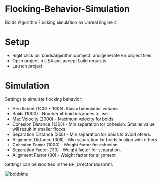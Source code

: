 # Flocking-Behavior-Simulation
Boids Algorithm Flocking simulation on Unreal Engine 4
# Setup
 - Right click on 'boidsAlgorithm.uproject' and generate VS project files
 - Open project in UE4 and accept build requests
 - Launch project
# Simulation
Settings to simulate flocking behavior:
- AreaExtent (1000 * 1000): Size of simulation volume
- Boids (1000) - Number of boid instances to use 
- Max Velocity (2000) - Maximum velocity for boids
- Cohesion Distance (1300) - Min separation for cohesion. Smaller value will result in smaller flocks.
- Separation Distance (200) - Min separation for boids to avoid others.
- Alignment Distance (300) - Min separation for boids to align  with others
- Cohesion Factor (1000) - Weight factor for cohesion
- Separation Factor (110) - Weight factor for separation. 
- Alignment Factor (80) - Weight factor for alignment

Settings can be modified in the BP_Director Blueprint.

![boidsimu](https://user-images.githubusercontent.com/54764474/194859753-98356133-9e77-4966-aabc-c56dc4c5491c.gif)
